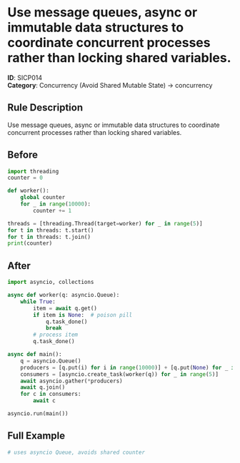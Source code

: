 # Use message queues, async or immutable data structures to coordinate concurrent processes rather than locking shared variables.

**ID**: SICP014  
**Category**: Concurrency (Avoid Shared Mutable State) → concurrency

## Rule Description
Use message queues, async or immutable data structures to coordinate concurrent processes rather than locking shared variables.

## Before
```python
import threading
counter = 0

def worker():
    global counter
    for _ in range(10000):
        counter += 1

threads = [threading.Thread(target=worker) for _ in range(5)]
for t in threads: t.start()
for t in threads: t.join()
print(counter)
```

## After  
```python
import asyncio, collections

async def worker(q: asyncio.Queue):
    while True:
        item = await q.get()
        if item is None:  # poison pill
            q.task_done()
            break
        # process item
        q.task_done()

async def main():
    q = asyncio.Queue()
    producers = [q.put(i) for i in range(10000)] + [q.put(None) for _ in range(5)]
    consumers = [asyncio.create_task(worker(q)) for _ in range(5)]
    await asyncio.gather(*producers)
    await q.join()
    for c in consumers:
        await c

asyncio.run(main())
```

## Full Example
```python
# uses asyncio Queue, avoids shared counter
```
